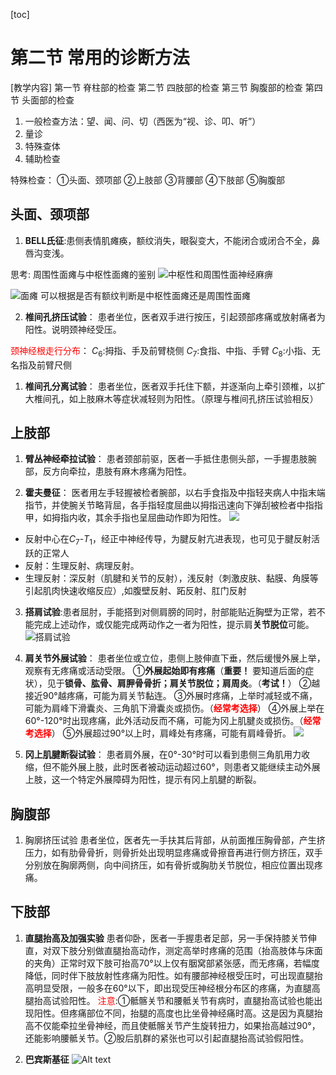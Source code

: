 [toc]
# 第二节 常用的诊断方法

[教学内容]
第一节 脊柱部的检查
第二节 四肢部的检查
第三节 胸腹部的检查
第四节 头面部的检查

1. 一般检查方法：望、闻、问、切（西医为“视、诊、叩、听”）
2. 量诊
3. 特殊查体
4. 辅助检查

特殊检查：
①头面、颈项部
②上肢部
③背腰部
④下肢部
⑤胸腹部

## 头面、颈项部

1. **BELL氏征**:患侧表情肌瘫痪，额纹消失，眼裂变大，不能闭合或闭合不全，鼻唇沟变浅。  

思考: 周围性面瘫与中枢性面瘫的鉴别
![中枢性和周围性面神经麻痹](images/image3.png)

![面瘫](images/image2.png)
可以根据是否有额纹判断是中枢性面瘫还是周围性面瘫


2. **椎间孔挤压试验**：
患者坐位，医者双手进行按压，引起颈部疼痛或放射痛者为阳性。说明颈神经受压。

<font color=red>颈神经根走行分布</font>：
$C_6$:拇指、手及前臂桡侧
$C_7$:食指、中指、手臂
$C_8$:小指、无名指及前臂尺侧

1. **椎间孔分离试验**：
患者坐位，医者双手托住下额，并逐渐向上牵引颈椎，以扩大椎间孔，如上肢麻木等症状减轻则为阳性。（原理与椎间孔挤压试验相反）

## 上肢部

1. **臂丛神经牵拉试验**：
患者颈部前驱，医者一手抵住患侧头部，一手握患肢腕部，反方向牵拉，患肢有麻木疼痛为阳性。

2. **霍夫曼征**：
医者用左手轻握被检者腕部，以右手食指及中指轻夹病人中指末端指节，并使腕关节略背屈，各手指轻度屈曲以拇指迅速向下弹刮被检者中指指甲，如拇指内收，其余手指也呈屈曲动作即为阳性。
![](images/image4.jpg)
- 反射中心在$C_7$-$T_1$，经正中神经传导，为腱反射亢进表现，也可见于腱反射活跃的正常人
- 反射：生理反射、病理反射。
- 生理反射：深反射（肌腱和关节的反射），浅反射（刺激皮肤、黏膜、角膜等引起肌肉快速收缩反应）,如腹壁反射、跖反射、肛门反射

3. **搭肩试验**:患者屈肘，手能搭到对侧肩膀的同时，肘部能贴近胸壁为正常，若不能完成上述动作，或仅能完成两动作之一者为阳性，提示肩**关节脱位**可能。
![搭肩试验](images/image5.png)

4. **肩关节外展试验**：
患者坐位或立位，患侧上肢伸直下垂，然后缓慢外展上举，观察有无疼痛或活动受限。
①**外展起始即有疼痛**（**重要！** 要知道后面的症状），见于**锁骨、肱骨、肩胛骨骨折；肩关节脱位；肩周炎**。（**考试！**）
②越接近90°越疼痛，可能为肩关节黏连。
③外展时疼痛，上举时减轻或不痛，可能为肩峰下滑囊炎、三角肌下滑囊炎或损伤。（**<font color=red>经常考选择</font>**）
④外展上举在60°-120°时出现疼痛，此外活动反而不痛，可能为冈上肌腱炎或损伤。（**<font color=red>经常考选择</font>**）
⑤外展超过90°以上时，肩峰处有疼痛，可能有肩峰骨折。
![](images/image7.png)

5. **冈上肌腱断裂试验**：
患者肩外展，在0°-30°时可以看到患侧三角肌用力收缩，但不能外展上肢，此时医者被动运动超过60°，则患者又能继续主动外展上肢，这一个特定外展障碍为阳性，提示有冈上肌腱的断裂。

## 胸腹部

1. 胸廓挤压试验
患者坐位，医者先一手扶其后背部，从前面推压胸骨部，产生挤压力，如有肋骨骨折，则骨折处出现明显疼痛或骨擦音再进行侧方挤压，双手分别放在胸廓两侧，向中间挤压，如有骨折或胸肋关节脱位，相应位置出现疼痛。

## 下肢部

1. **直腿抬高及加强实验**
患者仰卧，医者一手握患者足部，另一手保持膝关节伸直，对双下肢分别做直腿抬高动作，测定高举时疼痛的范围（抬高肢体与床面的夹角）正常时双下肢可抬高70°以上仅有胭窝部紧张感，而无疼痛，若幅度降低，同时伴下肢放射性疼痛为阳性。如有腰部神经根受压时，可出现直腿抬高明显受限，一般多在60°以下，即出现受压神经根分布区的疼痛，为直腿高腿抬高试验阳性。
<font color=red>注意</font>:①骶髂关节和腰骶关节有病时，直腿抬高试验也能出现阳性。但疼痛部位不同，抬腿的高度也比坐骨神经痛时高。这是因为真腿抬高不仅能牵拉坐骨神经，而且使骶髂关节产生旋转扭力，如果抬高越过90°，还能影响腰骶关节。②股后肌群的紧张也可以引起直腿抬高试验假阳性。

2. **巴宾斯基征**
![Alt text](images/image6.png)


